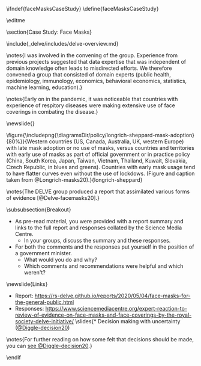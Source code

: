 \ifndef{faceMasksCaseStudy}
\define{faceMasksCaseStudy}

\editme

\section{Case Study: Face Masks}


\include{_delve/includes/delve-overview.md}

\notes{I was involved in the convening of the group. Experience from previous projects suggested that data expertise that was independent of domain knowledge often leads to misdirected efforts. We therefore convened a group that consisted of domain experts (public health, epidemiology, immunology, economics, behavioral economics, statistics, machine learning, education).}

\notes{Early on in the pandemic, it was noticeable that countries with experience of respitory diseases were making extensive use of face coverings in combating the disease.}

\newslide{}

\figure{\includepng{\diagramsDir/policy/longrich-sheppard-mask-adoption}{80%}}{Western countries (US, Canada, Australia, UK, western Europe) with late mask adoption or no use of masks, versus countries and territories with early use of masks as part of official government or in practice policy (China, South Korea, Japan, Taiwan, Vietnam, Thailand, Kuwait, Slovakia, Czech Republic, in blues and greens). Countries with early mask usage tend to have flatter curves even without the use of lockdows. (Figure and caption taken from @Longrich-masks20).}{longrich-sheppard}

\notes{The DELVE group produced a report that assimilated various forms of evidence [@Delve-facemasks20].}

\subsubsection{Breakout}

* As pre-read material, you were provided with a report summary and links to the full report and responses collated by the Science Media Centre.
  * In your groups, discuss the summary and these responses.
* For both the comments and the responses put yourself in the position of a government minister. 
  * What would you do and why? 
  * Which comments and recommendations were helpful and which weren't?

\newslide{Links}

* Report: <https://rs-delve.github.io/reports/2020/05/04/face-masks-for-the-general-public.html>
* Responses: <https://www.sciencemediacentre.org/expert-reaction-to-review-of-evidence-on-face-masks-and-face-coverings-by-the-royal-society-delve-initiative/>
\slides{* Decision making with uncertainty ([@Diggle-decision20](https://rss.onlinelibrary.wiley.com/doi/full/10.1111/1740-9713.01463))

\notes{For further reading on how some felt that decisions should be made, you can [see @Diggle-decision20](https://rss.onlinelibrary.wiley.com/doi/full/10.1111/1740-9713.01463).}




\endif
